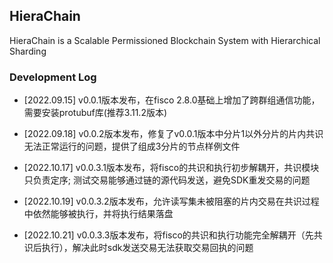 ## HieraChain

HieraChain is a Scalable Permissioned Blockchain System with Hierarchical Sharding


### Development Log

- [2022.09.15] v0.0.1版本发布，在fisco 2.8.0基础上增加了跨群组通信功能，需要安装protubuf库(推荐3.11.2版本)

- [2022.09.18] v0.0.2版本发布，修复了v0.0.1版本中分片1以外分片的片内共识无法正常运行的问题，提供了组成3分片的节点样例文件

- [2022.10.17] v0.0.3.1版本发布，将fisco的共识和执行初步解耦开，共识模块只负责定序; 测试交易能够通过链的源代码发送，避免SDK重发交易的问题

- [2022.10.19] v0.0.3.2版本发布，允许读写集未被阻塞的片内交易在共识过程中依然能够被执行，并将执行结果落盘

- [2022.10.21] v0.0.3.3版本发布，将fisco的共识和执行功能完全解耦开（先共识后执行），解决此时sdk发送交易无法获取交易回执的问题